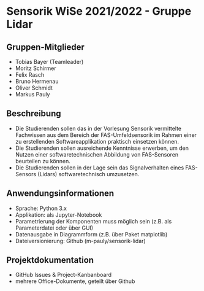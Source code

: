 # Sensorik WiSe 2021/2022 - Gruppe Lidar
## Gruppen-Mitglieder
- Tobias Bayer (Teamleader) 
- Moritz Schirmer
- Felix Rasch
- Bruno Hermenau
- Oliver Schmidt
- Markus Pauly

## Beschreibung
- Die Studierenden sollen das in der Vorlesung Sensorik vermittelte Fachwissen aus dem Bereich der FAS-Umfeldsensorik im Rahmen einer zu erstellenden Softwareapplikation praktisch einsetzen können.
- Die Studierenden sollen ausreichende Kenntnisse erwerben, um den Nutzen einer softwaretechnischen Abbildung von FAS-Sensoren beurteilen zu können.
- Die Studierenden sollen in der Lage sein das Signalverhalten eines FAS-Sensors (Lidars) softwaretechnisch umzusetzen.

## Anwendungsinformationen
- Sprache: Python 3.x
- Applikation: als Jupyter-Notebook
- Parametrierung der Komponenten muss möglich sein (z.B. als Parameterdatei oder über GUI)
- Datenausgabe in Diagrammform (z.B. über Paket matplotlib)
- Dateiversionierung: Github (m-pauly/sensorik-lidar)

## Projektdokumentation
- GitHub Issues & Project-Kanbanboard
- mehrere Office-Dokumente, geteilt über Github
